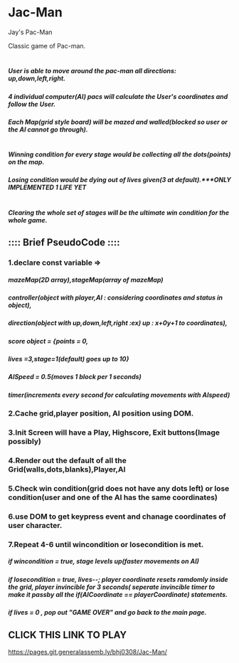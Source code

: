 # Jac-Man
Jay's Pac-Man

Classic game of Pac-man.
#
##### User is able to move around the pac-man all directions: up,down,left,right. 
##### 4 individual computer(AI) pacs will calculate the User's coordinates and follow the User. 
##### Each Map(grid style board) will be mazed and walled(blocked so user or the AI cannot go through).
#
##### Winning condition for every stage would be collecting all the dots(points) on the map.
##### Losing condition would be dying out of lives given(3 at default).***ONLY IMPLEMENTED 1 LIFE YET
#
##### Clearing the whole set of stages will be the ultimate win condition for the whole game.









## :::: Brief PseudoCode ::::
### 1.declare const variable => 
  ##### mazeMap(2D array),stageMap(array of mazeMap)
  ##### controller(object with player,AI : considering coordinates and status in object),
  ##### direction(object with up,down,left,right :ex) up : x+0y+1 to coordinates),
  ##### score object = {points = 0,
  ##### lives =3,stage=1(default) goes up to 10}
  ##### AISpeed = 0.5(moves 1 block per 1 seconds)
  ##### timer(increments every second for calculating movements with AIspeed)
### 2.Cache grid,player position, AI position using DOM.
### 3.Init Screen will have a Play, Highscore, Exit buttons(Image possibly)
### 4.Render out the default of all the Grid(walls,dots,blanks),Player,AI
### 5.Check win condition(grid does not have any dots left) or lose condition(user and one of the AI has the same coordinates)
### 6.use DOM to get keypress event and chanage coordinates of user character.
### 7.Repeat 4-6 until wincondition or losecondition is met.
  ##### if wincondition = true, stage levels up(faster movements on AI)
  ##### if losecondition = true, lives--; player coordinate resets ramdomly inside the grid, player invincible for 3 seconds( seperate invincible timer to make it passby all the if(AICoordinate == playerCoordinate) statements.
  ##### if lives = 0 , pop out "GAME OVER" and go back to the main page.







## CLICK THIS LINK TO PLAY
https://pages.git.generalassemb.ly/bhj0308/Jac-Man/



  

